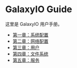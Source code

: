 GalaxyIO Guide
==============

这里是 GalaxyIO 用户手册。

- [第一章：系统配置](https://github.com/albertyann/galaxyio_guide/blob/master/chapter-1.md)
- [第二章：网络配置](https://github.com/albertyann/galaxyio_guide/blob/master/chapter-2.md)
- [第三章：用户](https://github.com/albertyann/galaxyio_guide/blob/master/chapter-3.md)
- [第四章：文件系统](https://github.com/albertyann/galaxyio_guide/blob/master/chapter-4.md)
- [第五章：服务](https://github.com/albertyann/galaxyio_guide/blob/master/chapter-5.md)
